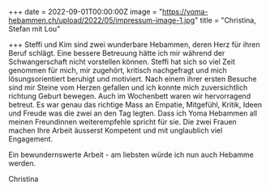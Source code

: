 +++
date = 2022-09-01T00:00:00Z
image = "https://yoma-hebammen.ch/upload/2022/05/impressum-image-1.jpg"
title = "Christina, Stefan mit Lou"

+++
Steffi und Kim sind zwei wunderbare Hebammen, deren Herz für ihren Beruf schlägt. Eine bessere Betreuung hätte ich mir während der Schwangerschaft nicht vorstellen können. Steffi hat sich so viel Zeit genommen für mich, mir zugehört, kritisch nachgefragt und mich lösungsorientiert beruhigt und motiviert. Nach einem ihrer ersten Besuche sind mir Steine vom Herzen gefallen und ich konnte mich zuversichtlich richtung Geburt bewegen. Auch im Wochenbett waren wir hervorragend betreut. Es war genau das richtige Mass an Empatie, Mitgefühl, Kritik, Ideen und Freude was die zwei an den Tag legten. Dass ich Yoma Hebammen all meinen Freundinnen weiterempfehle spricht für sie. Die zwei Frauen machen Ihre Arbeit äusserst Kompetent und mit unglaublich viel Engagement.

Ein bewundernswerte Arbeit - am liebsten würde ich nun auch Hebamme werden.

Christina